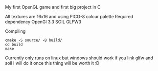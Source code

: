 My first OpenGL game and first big project in C

All textures are 16x16 and using PICO-8 colour palette
Required dependency
OpenGl 3.3
SOIL
GLFW3

Compiling
```
cmake -S source/ -B build/
cd build
make
```

Currently only runs on linux but windows should work if you link glfw and soil
I will do it once this thing will be worth it :D
